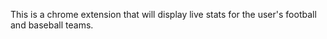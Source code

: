 This is a chrome extension that will display live stats for the user's football and baseball teams.
